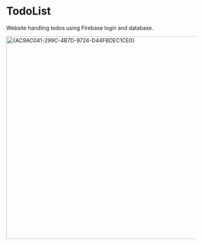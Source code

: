 # TodoList
Website handling todos using Firebase login and database.

<img width="536" alt="{AC9AC041-299C-4B7D-9724-D44FBDEC1CE0}" src="https://github.com/user-attachments/assets/e9b26755-15d8-49b1-b3c9-86f158cbb02e" />
